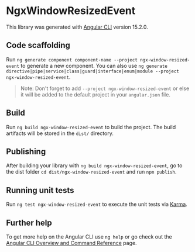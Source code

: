 # NgxWindowResizedEvent

This library was generated with [Angular CLI](https://github.com/angular/angular-cli) version 15.2.0.

## Code scaffolding

Run `ng generate component component-name --project ngx-window-resized-event` to generate a new component. You can also use `ng generate directive|pipe|service|class|guard|interface|enum|module --project ngx-window-resized-event`.
> Note: Don't forget to add `--project ngx-window-resized-event` or else it will be added to the default project in your `angular.json` file. 

## Build

Run `ng build ngx-window-resized-event` to build the project. The build artifacts will be stored in the `dist/` directory.

## Publishing

After building your library with `ng build ngx-window-resized-event`, go to the dist folder `cd dist/ngx-window-resized-event` and run `npm publish`.

## Running unit tests

Run `ng test ngx-window-resized-event` to execute the unit tests via [Karma](https://karma-runner.github.io).

## Further help

To get more help on the Angular CLI use `ng help` or go check out the [Angular CLI Overview and Command Reference](https://angular.io/cli) page.
